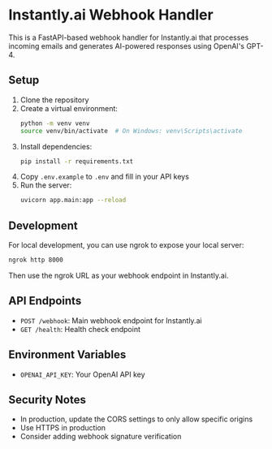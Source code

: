 # Instantly.ai Webhook Handler

This is a FastAPI-based webhook handler for Instantly.ai that processes incoming emails and generates AI-powered responses using OpenAI's GPT-4.

## Setup

1. Clone the repository
2. Create a virtual environment:
   ```bash
   python -m venv venv
   source venv/bin/activate  # On Windows: venv\Scripts\activate
   ```
3. Install dependencies:
   ```bash
   pip install -r requirements.txt
   ```
4. Copy `.env.example` to `.env` and fill in your API keys
5. Run the server:
   ```bash
   uvicorn app.main:app --reload
   ```

## Development

For local development, you can use ngrok to expose your local server:

```bash
ngrok http 8000
```

Then use the ngrok URL as your webhook endpoint in Instantly.ai.

## API Endpoints

- `POST /webhook`: Main webhook endpoint for Instantly.ai
- `GET /health`: Health check endpoint

## Environment Variables

- `OPENAI_API_KEY`: Your OpenAI API key

## Security Notes

- In production, update the CORS settings to only allow specific origins
- Use HTTPS in production
- Consider adding webhook signature verification 